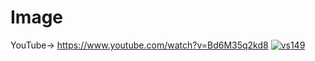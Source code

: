 # Image

YouTube-> https://www.youtube.com/watch?v=Bd6M35q2kd8
[![vs149](https://user-images.githubusercontent.com/84230279/126891822-e4744eee-ef27-4e15-9078-6f48a1b8cc5b.PNG)](https://www.youtube.com/watch?v=Bd6M35q2kd8)
